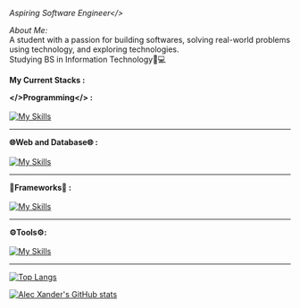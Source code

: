 *Aspiring Software Engineer</>*

*About Me:*<br>
A student with a passion for building softwares, solving real-world problems using technology, and exploring technologies.<br>Studying BS in Information Technology📝💻<br>

**My Current Stacks :**

**</>Programming</> :** <br><br>
[![My Skills](https://skillicons.dev/icons?i=java,js,php,python,nodejs)](https://skillicons.dev)
<hr>

**🌐Web and Database🌐 :**<br><br>
[![My Skills](https://skillicons.dev/icons?i=html,css,mysql,mongodb)](https://skillicons.dev)
<hr>

**🎯Frameworks🎯 :**<br><br>
[![My Skills](https://skillicons.dev/icons?i=react,bootstrap,tailwind,spring,django,express)](https://skillicons.dev)
<hr>

**⚙️Tools⚙️:**<br><br>
[![My Skills](https://skillicons.dev/icons?i=figma,git)](https://skillicons.dev)
<hr>

[![Top Langs](https://github-readme-stats.vercel.app/api/top-langs?username=alecxander567&hide=scss,stylus,blade,jupyter%20notebook,shell,batchfile,dockerfile&theme=algolia&show_icons=true&card_width=400&langs_count=5)](https://github.com/alecxander567)

[![Alec Xander's GitHub stats](https://github-readme-stats.vercel.app/api?username=alecxander567&theme=algolia&show_icons=true&card_width=495&hide=prs,issues)](https://github.com/alecxander567)




